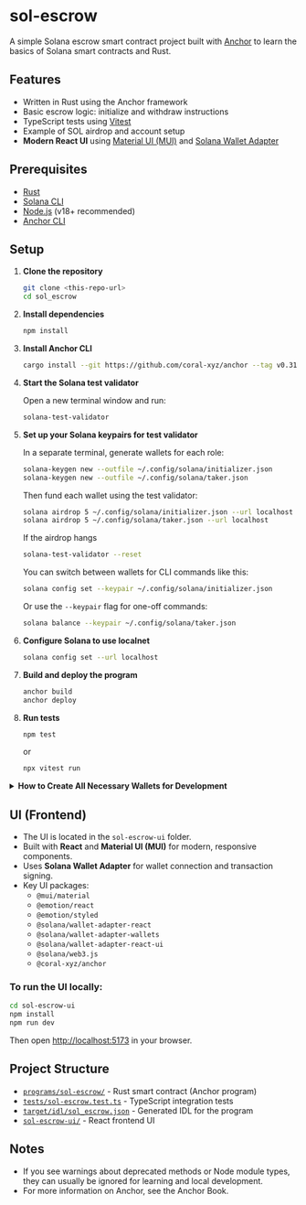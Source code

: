 # sol-escrow

A simple Solana escrow smart contract project built with [Anchor](https://book.anchor-lang.com/) to learn the basics of Solana smart contracts and Rust.

## Features

- Written in Rust using the Anchor framework
- Basic escrow logic: initialize and withdraw instructions
- TypeScript tests using [Vitest](https://vitest.dev/)
- Example of SOL airdrop and account setup
- **Modern React UI** using [Material UI (MUI)](https://mui.com/) and [Solana Wallet Adapter](https://github.com/solana-labs/wallet-adapter)

## Prerequisites

- [Rust](https://www.rust-lang.org/tools/install)
- [Solana CLI](https://docs.solana.com/cli/install-solana-cli-tools)
- [Node.js](https://nodejs.org/) (v18+ recommended)
- [Anchor CLI](https://book.anchor-lang.com/getting_started/installation.html)

## Setup

1. **Clone the repository**

   ```bash
   git clone <this-repo-url>
   cd sol_escrow
   ```

2. **Install dependencies**

   ```bash
   npm install
   ```

3. **Install Anchor CLI**

   ```bash
   cargo install --git https://github.com/coral-xyz/anchor --tag v0.31.1 anchor-cli --locked
   ```

4. **Start the Solana test validator**

   Open a new terminal window and run:

   ```bash
   solana-test-validator
   ```

5. **Set up your Solana keypairs for test validator**

   In a separate terminal, generate wallets for each role:

   ```bash
   solana-keygen new --outfile ~/.config/solana/initializer.json
   solana-keygen new --outfile ~/.config/solana/taker.json
   ```

   Then fund each wallet using the test validator:

   ```bash
   solana airdrop 5 ~/.config/solana/initializer.json --url localhost
   solana airdrop 5 ~/.config/solana/taker.json --url localhost
   ```

   If the airdrop hangs

   ```bash
   solana-test-validator --reset
   ```

   You can switch between wallets for CLI commands like this:

   ```bash
   solana config set --keypair ~/.config/solana/initializer.json
   ```

   Or use the `--keypair` flag for one-off commands:

   ```bash
   solana balance --keypair ~/.config/solana/taker.json
   ```

6. **Configure Solana to use localnet**

   ```bash
   solana config set --url localhost
   ```

7. **Build and deploy the program**

   ```bash
   anchor build
   anchor deploy
   ```

8. **Run tests**
   ```bash
   npm test
   ```
   or
   ```bash
   npx vitest run
   ```

<details>
<summary><strong>How to Create All Necessary Wallets for Development</strong></summary>

You may want multiple wallets for testing different roles (e.g., initializer, taker). Here’s how to create and manage them:

### 1. **Create Multiple Keypairs**

Generate a new wallet for each role:

```bash
solana-keygen new --outfile ~/.config/solana/initializer.json
solana-keygen new --outfile ~/.config/solana/taker.json
```

### 2. **Airdrop SOL to Each Wallet**

Make sure your local validator is running, then fund each wallet:

```bash
solana airdrop 5 ~/.config/solana/initializer.json --url localhost
solana airdrop 5 ~/.config/solana/taker.json --url localhost
```

Or, to airdrop by address:

```bash
solana airdrop 5 <WALLET_ADDRESS> --url localhost
```

Get the address with:

```bash
solana-keygen pubkey ~/.config/solana/initializer.json
```

### 3. **Switch Between Wallets in CLI**

Set the active wallet for CLI commands:

```bash
solana config set --keypair ~/.config/solana/initializer.json
```

Or use `--keypair` for one-off commands:

```bash
solana balance --keypair ~/.config/solana/taker.json
```

### 4. **Use Wallets in Scripts/Frontend**

In Node.js/TypeScript:

```js
const { Keypair } = require("@solana/web3.js");
const fs = require("fs");
const secret = JSON.parse(fs.readFileSync("/path/to/initializer.json"));
const keypair = Keypair.fromSecretKey(Uint8Array.from(secret));
```

### 5. **(Optional) Import into Browser Wallets**

If you want to use these wallets in Phantom/Brave:

- Open the wallet extension, choose "Import Private Key," and paste the array from your `.json` file.

</details>

## UI (Frontend)

- The UI is located in the `sol-escrow-ui` folder.
- Built with **React** and **Material UI (MUI)** for modern, responsive components.
- Uses **Solana Wallet Adapter** for wallet connection and transaction signing.
- Key UI packages:
  - `@mui/material`
  - `@emotion/react`
  - `@emotion/styled`
  - `@solana/wallet-adapter-react`
  - `@solana/wallet-adapter-wallets`
  - `@solana/wallet-adapter-react-ui`
  - `@solana/web3.js`
  - `@coral-xyz/anchor`

### To run the UI locally:

```bash
cd sol-escrow-ui
npm install
npm run dev
```

Then open [http://localhost:5173](http://localhost:5173) in your browser.

## Project Structure

- [`programs/sol-escrow/`](programs/sol-escrow/) - Rust smart contract (Anchor program)
- [`tests/sol-escrow.test.ts`](tests/sol-escrow.test.ts) - TypeScript integration tests
- [`target/idl/sol_escrow.json`](target/idl/sol_escrow.json) - Generated IDL for the program
- [`sol-escrow-ui/`](sol-escrow-ui/) - React frontend UI

## Notes

- If you see warnings about deprecated methods or Node module types, they can usually be ignored for learning and local development.
- For more information on Anchor, see the Anchor Book.
